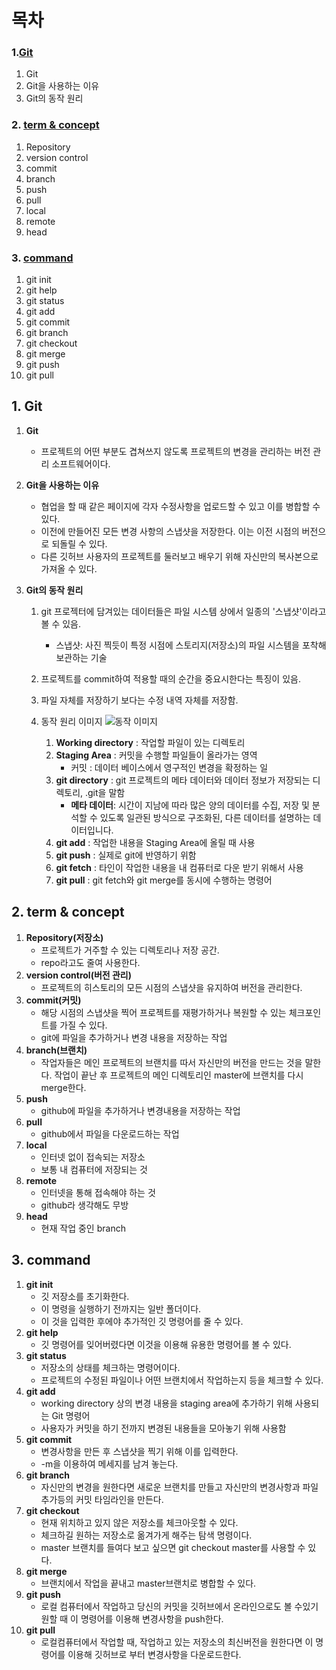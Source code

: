 # 목차
### 1.[Git](https://github.com/hifrogie/Github/blob/main/term%20n%20concept.md#git)
1. Git
2. Git을 사용하는 이유
3. Git의 동작 원리
### 2. [term & concept](https://github.com/hifrogie/Github/blob/main/term%20n%20concept.md#term--concept)
1. Repository
2. version control
3. commit
4. branch
5. push
6. pull
7. local
8. remote
9. head
### 3. [command](https://github.com/hifrogie/Github/blob/main/term%20n%20concept.md#command)
1. git init
2. git help
3. git status
4. git add
5. git commit
6. git branch
7. git checkout
8. git merge
9. git push
10. git pull


## 1. Git
1. **Git** 
    - 프로젝트의 어떤 부분도 겹쳐쓰지 않도록 프로젝트의 변경을 관리하는 버전 관리 소프트웨어이다.

2. **Git을 사용하는 이유**
    - 협업을 할 때 같은 페이지에 각자 수정사항을 업로드할 수 있고 이를 병합할 수있다.
    - 이전에 만들어진 모든 변경 사항의 스냅샷을 저장한다.
    이는 이전 시점의 버전으로 되돌릴 수 있다.
    - 다른 깃허브 사용자의 프로젝트를 둘러보고 배우기 위해 자신만의 복사본으로 가져올 수 있다.

3. **Git의 동작 원리**
    1. git 프로젝터에 담겨있는 데이터들은 파일 시스템 상에서 일종의 '스냅샷'이라고 볼 수 있음.
        - 스냅샷: 사진 찍듯이 특정 시점에 스토리지(저장소)의 파일 시스템을 포착해 보관하는 기술
    2. 프로젝트를 commit하여 적용할 때의 순간을 중요시한다는 특징이 있음.
    3. 파일 자체를 저장하기 보다는 수정 내역 자체를 저장함. 

    4. 동작 원리 이미지
    ![동작 이미지](https://img1.daumcdn.net/thumb/R1280x0/?scode=mtistory2&fname=https%3A%2F%2Fblog.kakaocdn.net%2Fdn%2Fczxu6b%2FbtqxJw0zusR%2F9EkX1Un1VRduwA4DN8FCGK%2Fimg.png)
        1. **Working directory** : 작업할 파일이 있는 디렉토리
        2. **Staging Area** : 커밋을 수행할 파일들이 올라가는 영역
            - 커밋 : 데이터 베이스에서 영구적인 변경을 확정하는 일
        3. **git directory** : git 프로젝트의 메타 데이터와 데이터 정보가 저장되는 디렉토리, .git을 말함
            - **메타 데이터**: 시간이 지남에 따라 많은 양의 데이터를 수집, 저장 및 분석할 수 있도록 일관된 방식으로 구조화된, 다른 데이터를 설명하는 데이터입니다.
        4. **git add** : 작업한 내용을 Staging Area에 올릴 때 사용
        5. **git push** : 실제로 git에 반영하기 위함
        6. **git fetch** : 타인이 작업한 내용을 내 컴퓨터로 다운 받기 위해서 사용
        7. **git pull** : git fetch와 git merge를 동시에 수행하는 명령어

## 2. term & concept
1. **Repository(저장소)**
    - 프로젝트가 거주할 수 있는 디렉토리나 저장 공간.
    - repo라고도 줄여 사용한다.
2. **version control(버전 관리)**
    - 프로젝트의 히스토리의 모든 시점의 스냅샷을 유지하여 버전을 관리한다.
3. **commit(커밋)**
    - 해당 시점의 스냅샷을 찍어 프로젝트를 재평가하거나 복원할 수 있는 체크포인트를 가질 수 있다.
    - git에 파일을 추가하거나 변경 내용을 저장하는 작업
4. **branch(브랜치)**
    - 작업자들은 메인 프로젝트의 브랜치를 따서 자신만의 버전을 만드는 것을 말한다. 작업이 끝난 후 프로젝트의 메인 디렉토리인 master에 브랜치를 다시 merge한다.
5. **push**
    - github에 파일을 추가하거나 변경내용을 저장하는 작업
6. **pull**
    - github에서 파일을 다운로드하는 작업
7. **local**
    - 인터넷 없이 접속되는 저장소
    - 보통 내 컴퓨터에 저장되는 것
8. **remote**
    - 인터넷을 통해 접속해야 하는 것
    - github라 생각해도 무방
9. **head**
    - 현재 작업 중인 branch
## 3. command
1. **git init**
    - 깃 저장소를 초기화한다.
    - 이 명령을 실행하기 전까지는 일반 폴더이다.
    - 이 것을 입력한 후에야 추가적인 깃 명령어를 줄 수 있다.
2. **git help**
    - 깃 명령어를 잊어버렸다면 이것을 이용해 유용한 명령어를 볼 수 있다.
3. **git status**
    - 저장소의 상태를 체크하는 명령어이다. 
    - 프로젝트의 수정된 파일이나 어떤 브랜치에서 작업하는지 등을 체크할 수 있다.
4. **git add**
    - working directory 상의 변경 내용을 staging area에 추가하기 위해 사용되는 Git 명령어
    - 사용자가 커밋을 하기 전까지 변경된 내용들을 모아놓기 위해 사용함
5. **git commit**
    - 변경사항을 만든 후 스냅샷을 찍기 위해 이를 입력한다.
    - -m을 이용하여 메세지를 남겨 놓는다.
6. **git branch**
    - 자신만의 변경을 원한다면 새로운 브랜치를 만들고 자신만의 변경사항과 파일 추가등의 커밋 타임라인을 만든다.
7. **git checkout**
    - 현재 위치하고 있지 않은 저장소를 체크아웃할 수 있다.
    - 체크하길 원하는 저장소로 옮겨가게 해주는 탐색 명령이다.
    - master 브랜치를 들여다 보고 싶으면 git checkout master를 사용할 수 있다.
8. **git merge**
    - 브랜치에서 작업을 끝내고 master브랜치로 병합할 수 있다.
9. **git push**
    - 로컬 컴퓨터에서 작업하고 당신의 커밋을 깃허브에서 온라인으로도 볼 수있기 원할 때 이 명령어를 이용해 변경사항을 push한다.
10. **git pull** 
    - 로컬컴퓨터에서 작업할 때, 작업하고 있는 저장소의 최신버전을 원한다면 이 명령어를 이용해 깃허브로 부터 변경사항을 다운로드한다.